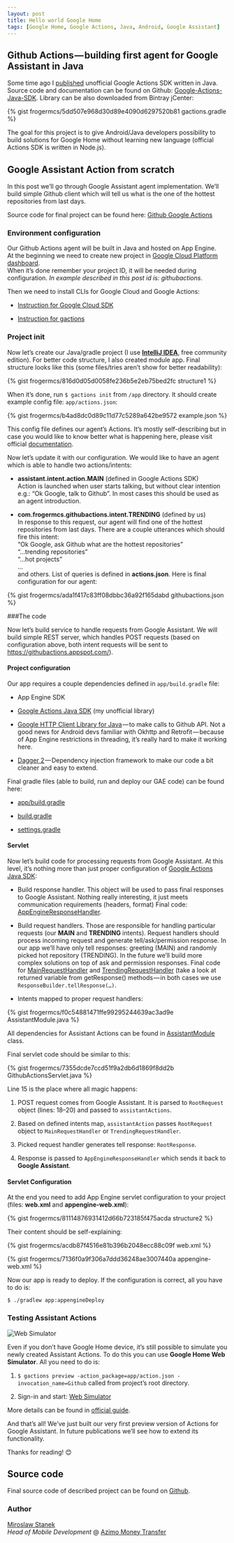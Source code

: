 ```yaml
---
layout: post
title: Hello world Google Home
tags: [Google Home, Google Actions, Java, Android, Google Assistant]
---
```


## Github Actions — building first agent for Google Assistant in Java

Some time ago I [published](https://medium.com/@froger_mcs/building-google-actions-with-java-696cffedbd01) unofficial Google Actions SDK written in Java. Source code and documentation can be found on Github: [Google-Actions-Java-SDK](https://github.com/frogermcs/Google-Actions-Java-SDK). Library can be also downloaded from Bintray jCenter:

{% gist frogermcs/5dd507e968d30d89e4090d6297520b81 gactions.gradle %}

The goal for this project is to give Android/Java developers possibility to build solutions for Google Home without learning new language (official Actions SDK is written in Node.js). 

## Google Assistant Action from scratch

In this post we’ll go through Google Assistant agent implementation. We’ll build simple Github client which will tell us what is the one of the hottest repositories from last days.

Source code for final project can be found here: [Github Google Actions](https://github.com/frogermcs/Github-Google-Actions)

### Environment configuration

Our Github Actions agent will be built in Java and hosted on App Engine.  
At the beginning we need to create new project in [Google Cloud Platform dashboard](https://console.cloud.google.com/home/dashboard).  
When it’s done remember your project ID, it will be needed during configuration. _In example described in this post id is: *githubactions*_.

Then we need to install CLIs for Google Cloud and Google Actions:

- [Instruction for Google Cloud SDK](https://cloud.google.com/sdk/docs/)

- [Instruction for gactions](https://developers.google.com/actions/tools/gactions-cli)

### Project init

Now let’s create our Java/gradle project (I use **[IntelliJ IDEA](https://medium.com/r/?url=https%3A%2F%2Fwww.jetbrains.com%2Fidea%2F)**, free community edition). For better code structure, I also created module app. Final structure looks like this (some files/tries aren’t show for better readability):

{% gist frogermcs/816d0d05d0058fe236b5e2eb75bed2fc structure1 %}

When it’s done, run `$ gactions init` from `/app` directory. It should create example config file: `app/actions.json`:

{% gist frogermcs/b4ad8dc0d89c11d77c5289a642be9572 example.json %}

This config file defines our agent’s Actions. It’s mostly self-describing but in case you would like to know better what is happening here, please visit official [documentation](https://developers.google.com/actions/develop/sdk/actions).

Now let’s update it with our configuration. We would like to have an agent which is able to handle two actions/intents:

- **assistant.intent.action.MAIN** (defined in Google Actions SDK)  
Action is launched when user starts talking, but without clear intention e.g.: “Ok Google, talk to Github”. In most cases this should be used as an agent introduction.

- **com.frogermcs.githubactions.intent.TRENDING** (defined by us)  
In response to this request, our agent will find one of the hottest repositories from last days. There are a couple utterances which should fire this intent:  
“Ok Google, ask Github what are the hottest repositories”  
“…trending repositories”  
“…hot projects”  
…  
and others. List of queries is defined in **actions.json**. Here is final configuration for our agent:

{% gist frogermcs/ada1f417c83ff08dbbc36a92f165dabd githubactions.json %}

###The code

Now let’s build service to handle requests from Google Assistant. We will build simple REST server, which handles POST requests (based on configuration above, both intent requests will be sent to https://githubactions.appspot.com/). 


#### Project configuration

Our app requires a couple dependencies defined in `app/build.gradle` file:

- App Engine SDK

- [Google Actions Java SDK](https://github.com/frogermcs/Google-Actions-Java-SDK/) (my unofficial library)

- [Google HTTP Client Library for Java](https://github.com/google/google-http-java-client) — to make calls to Github API. Not a good news for Android devs familiar with Okhttp and Retrofit — because of App Engine restrictions in threading, it’s really hard to make it working here.

- [Dagger 2](https://google.github.io/dagger/) — Dependency injection framework to make our code a bit cleaner and easy to extend.

Final gradle files (able to build, run and deploy our GAE code) can be found here:

- [app/build.gradle](https://github.com/frogermcs/Github-Google-Actions/blob/master/app/build.gradle)

- [build.gradle](https://github.com/frogermcs/Github-Google-Actions/blob/master/build.gradle)

- [settings.gradle](https://github.com/frogermcs/Github-Google-Actions/blob/master/settings.gradle)

#### Servlet

Now let’s build code for processing requests from Google Assistant. At this level, it’s nothing more than just proper configuration of [Google Actions Java SDK](https://github.com/frogermcs/Google-Actions-Java-SDK/):

- Build response handler. This object will be used to pass final responses to Google Assistant. Nothing really interesting, it just meets communication requirements (headers, format) Final code: [AppEngineResponseHandler](https://github.com/frogermcs/Github-Google-Actions/blob/master/app/src/main/java/com/frogermcs/githubactions/assistant/AppEngineResponseHandler.java).

- Build request handlers. Those are responsible for handling particular requests (our **MAIN** and **TRENDING** intents). Request handlers should process incoming request and generate tell/ask/permission response. In our app we’ll have only tell responses: greeting (MAIN) and randomly picked hot repository (TRENDING). In the future we’ll build more complex solutions on top of ask and permission responses.
Final code for [MainRequestHandler](https://github.com/frogermcs/Github-Google-Actions/blob/master/app/src/main/java/com/frogermcs/githubactions/assistant/requestHandlers/MainRequestHandler.java) and [TrendingRequestHandler](https://github.com/frogermcs/Github-Google-Actions/blob/master/app/src/main/java/com/frogermcs/githubactions/assistant/requestHandlers/TrendingRequestHandler.java) (take a look at returned variable from getResponse() methods — in both cases we use `ResponseBuilder.tellResponse(…)`.

- Intents mapped to proper request handlers:

{% gist frogermcs/f0c54881471ffe99295244639ac3ad9e AssistantModule.java %}

All dependencies for Assistant Actions can be found in [AssistantModule](https://github.com/frogermcs/Github-Google-Actions/blob/master/app/src/main/java/com/frogermcs/githubactions/assistant/AssistantModule.java) class.

Final servlet code should be similar to this:

{% gist frogermcs/7355dcde7ccd51f9a2db6d1869f8dd2b GithubActionsServlet.java %}

Line 15 is the place where all magic happens:

1) POST request comes from Google Assistant. It is parsed to `RootRequest` object (lines: 18–20) and passed to `assistantActions`.

2) Based on defined intents map, `assistantAction` passes `RootRequest` object to `MainRequestHandler` or `TrendingRequestHandler`.

3) Picked request handler generates tell response: `RootResponse`.

4) Response is passed to `AppEngineResponseHandler` which sends it back to **Google Assistant**.

#### Servlet Configuration

At the end you need to add App Engine servlet configuration to your project (files: **web.xml** and **appengine-web.xml**):

{% gist frogermcs/81114876931412d66b723185f475acda structure2 %}

Their content should be self-explaining:

{% gist frogermcs/acdb87f4516e81b396b2048ecc88c09f web.xml %}

{% gist frogermcs/7136f0a9f306a7ddd36248ae3007440a appengine-web.xml %}

Now our app is ready to deploy. If the configuration is correct, all you have to do is:

`$ ./gradlew app:appengineDeploy`

### Testing Assistant Actions

![Web Simulator](/images/31/web_simulator.png "Web Simulator")

Even if you don’t have Google Home device, it’s still possible to simulate you newly created Assistant Actions. To do this you can use **Google Home Web Simulator**. All you need to do is:

1) `$ gactions preview -action_package=app/action.json -invocation_name=Github` called from project’s root directory.

2) Sign-in and start: [Web Simulator](https://developers.google.com/actions/tools/web-simulator)

More details can be found in [official guide](https://developers.google.com/actions/tools/testing).

And that’s all! We’ve just built our very first preview version of Actions for Google Assistant. In future publications we’ll see how to extend its functionality.

Thanks for reading! 😊

## Source code

Final source code of described project can be found on [Github](https://github.com/frogermcs/Github-Google-Actions).

### Author 

[Miroslaw Stanek]  
*Head of Mobile Development* @ [Azimo Money Transfer]

[Miroslaw Stanek]:http://about.me/froger_mcs
[Azimo Money Transfer]:https://azimo.com
